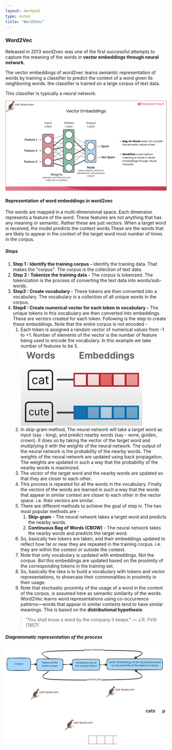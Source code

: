 ```yaml
---
layout: mermaid
type: notes 
title: "Word2Vec"
---
```


### Word2Vec

Released in 2013 word2vec was one of the first successful attempts to capture the meaning of the words in **vector embeddings through neural network**.

The vector embeddings of word2vec learns semantic representation of words by training a classifier to predict the context of a word given its neighboring words. the classifier is trained on a large corpus of text data. 

This classifier is typically a neural network. 

![ ](../../../../images/dl.ai/jay-llm/nn.png)

#### Representation of word embeddings in word2vec

The words are mapped in a multi-dimensional space. Each dimension represents a feature of the word. These features are not anything that has any meaning or semantic. Rather these are just vectors. When a target word is received, the model predicts the context words.These are the words that are likely to appear in the context of the target word most number of times in the corpus.

##### Steps 

1. **Step 1 : Identify the training corpus -** Identify the training data. That makes the "corpus". The corpus is the collection of text data.
2. **Step 2 : Tokenize the training data -** The corpus is tokenized. The tokenization is the process of converting the text data into words/sub-words.
3. **Step3 : Create vocabulary -** These tokens are then converted into a vocabulary. The vocabulary is a collection of all unique words in the corpus.
4. **Step4 : Create numerical vector for each token in vocabulary -** The unique tokens in this vocabulary are then converted into embeddings. These are vectors created for each token. Following is the step to create these embeddings. Note that the entire corpus is not encoded - 
   1. Each token is assigned a random vector of numerical values from -1 to +1. Number of elements of the vector is the number of feature being used to encode the vocabulary. In this example we take number of features to be 5.
![](../../../../images/dl.ai/jay-llm/step1-word2vec.png)
   2. In skip-gram method, The neural network will take a target word as input (say - king), and predict nearby words (say - wore, golden, crown). It does so by taking the vector of the target word and multiplying it with the weights of the neural network. The output of the neural network is the probability of the nearby words. The weights of the neural network are updated using back propagation. The weights are updated in such a way that the probability of the nearby words is maximized.
   3. The vector of the target word and the nearby words are updated so that they are closer to each other.
   4. This process is repeated for all the words in the vocabulary. Finally the vectors of the words are learned in such a way that the words that appear in similar context are closer to each other in the vector space. i.e. their vectors are similar.
   5. There are different methods to achieve the goal of step iv. The two most popular methods are - 
      1. **Skip-gram** - The neural network takes a target word and predicts the nearby words.
      2. **Continuous Bag of Words (CBOW)** - The neural network takes the nearby words and predicts the target word.
   6. So, basically two tokens are taken, and their embeddings updated to reflect how far or near they are repeated in the training corpus. i.e. they are within the context or outside the context. 
   7. Note that only vocabulary is updated with embeddings. Not the corpus. But this embeddings are updated based on the proximity of the corresponding tokens in the training set.
   8. So, basically the idea is to build a vocabulary with tokens and vector representations, to showcase their commonalities in proximity in their usage.
   9. Note that stochastic proximity of the usage of a word in the context of the corpus, is assumed here as semantic similarity of the words. Word2Vec learns word representations using co-occurrence patterns—words that appear in similar contexts tend to have similar meanings. This is based on the **distributional hypothesis**:
    >"You shall know a word by the company it keeps." — J.R. Firth (1957)`

##### Diagrammatic representation of the process 
![ ](../../../../images/genai/word2vec-blocks.svg)




